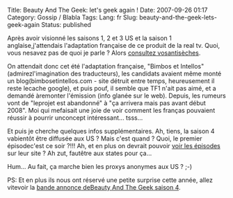 Title: Beauty And The Geek: let's geek again !
Date: 2007-09-26 01:17
Category: Gossip / Blabla
Tags:
Lang: fr
Slug: beauty-and-the-geek-lets-geek-again
Status: published

Après avoir visionné les saisons 1, 2 et 3 US et la saison 1 anglaise,j'attendais l'adaptation française de ce produit de la real tv. Quoi, vous nesavez pas de quoi je parle ? Alors [consultez vosantisèches](http://blog.freeside.fr/post/2007/03/08/Culture-Geek).

On attendait donc cet été l'adaptation française, "Bimbos et Intellos" (admirezl'imagination des traducteurs), les candidats avaient même monté un blog(bimbosetintellos.com - site détruit entre temps, heureusement il reste lecache google), et puis pouf, il semble que TF1 n'ait pas aimé, et a demandé àremonter l'émission (info glanée sur le web). Depuis, les rumeurs vont de "leprojet est abandonné" à "ça arrivera mais pas avant début 2008". Moi qui mefaisait une joie de voir comment les franças pouvaient réussir à pourrir unconcept intéressant... tsss...

Et puis je cherche quelques infos supplémentaires. Ah, tiens, la saison 4 vabientôt être diffusée aux US ? Mais c'est quand ? Quoi, le premier épisodec'est ce soir ?!!! Ah, et en plus on devrait pouvoir [voir les épisodes](http://video.cwtv.com/) sur leur site ? Ah zut, fautêtre aux states pour ça...

Hum... Au fait, ça marche bien les proxys anonymes aux US ? ;-)

PS: Et en plus ils nous ont réservé une petite surprise cette année, allez vitevoir la [bande annonce deBeauty And The Geek saison 4](http://cwtv.com/shows/beauty-and-the-geek/).
